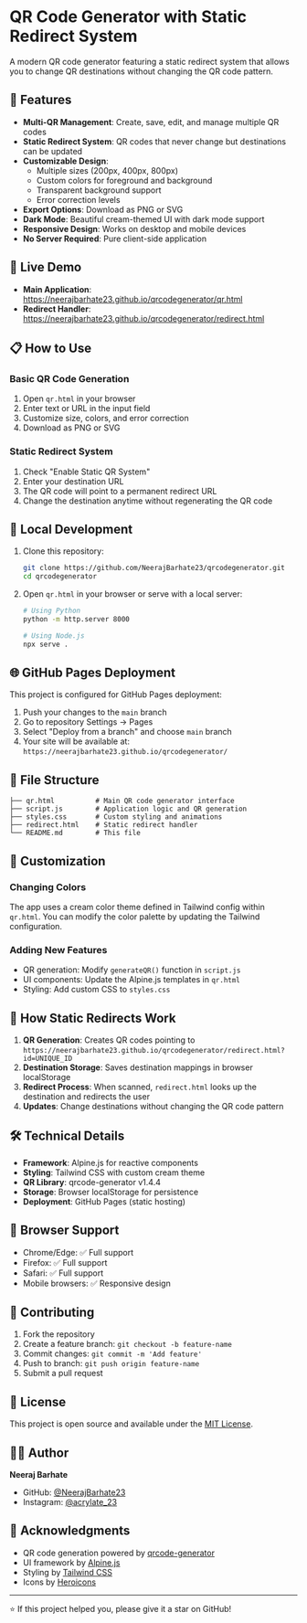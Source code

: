 # QR Code Generator with Static Redirect System

A modern QR code generator featuring a static redirect system that allows you to change QR destinations without changing the QR code pattern.

## 🌟 Features

- **Multi-QR Management**: Create, save, edit, and manage multiple QR codes
- **Static Redirect System**: QR codes that never change but destinations can be updated
- **Customizable Design**: 
  - Multiple sizes (200px, 400px, 800px)
  - Custom colors for foreground and background
  - Transparent background support
  - Error correction levels
- **Export Options**: Download as PNG or SVG
- **Dark Mode**: Beautiful cream-themed UI with dark mode support
- **Responsive Design**: Works on desktop and mobile devices
- **No Server Required**: Pure client-side application

## 🚀 Live Demo

- **Main Application**: https://neerajbarhate23.github.io/qrcodegenerator/qr.html
- **Redirect Handler**: https://neerajbarhate23.github.io/qrcodegenerator/redirect.html

## 📋 How to Use

### Basic QR Code Generation
1. Open `qr.html` in your browser
2. Enter text or URL in the input field
3. Customize size, colors, and error correction
4. Download as PNG or SVG

### Static Redirect System
1. Check "Enable Static QR System"
2. Enter your destination URL
3. The QR code will point to a permanent redirect URL
4. Change the destination anytime without regenerating the QR code

## 🔧 Local Development

1. Clone this repository:
   ```bash
   git clone https://github.com/NeerajBarhate23/qrcodegenerator.git
   cd qrcodegenerator
   ```

2. Open `qr.html` in your browser or serve with a local server:
   ```bash
   # Using Python
   python -m http.server 8000
   
   # Using Node.js
   npx serve .
   ```

## 🌐 GitHub Pages Deployment

This project is configured for GitHub Pages deployment:

1. Push your changes to the `main` branch
2. Go to repository Settings → Pages
3. Select "Deploy from a branch" and choose `main` branch
4. Your site will be available at: `https://neerajbarhate23.github.io/qrcodegenerator/`

## 📁 File Structure

```
├── qr.html          # Main QR code generator interface
├── script.js        # Application logic and QR generation
├── styles.css       # Custom styling and animations
├── redirect.html    # Static redirect handler
└── README.md        # This file
```

## 🎨 Customization

### Changing Colors
The app uses a cream color theme defined in Tailwind config within `qr.html`. You can modify the color palette by updating the Tailwind configuration.

### Adding New Features
- QR generation: Modify `generateQR()` function in `script.js`
- UI components: Update the Alpine.js templates in `qr.html`
- Styling: Add custom CSS to `styles.css`

## 🔄 How Static Redirects Work

1. **QR Generation**: Creates QR codes pointing to `https://neerajbarhate23.github.io/qrcodegenerator/redirect.html?id=UNIQUE_ID`
2. **Destination Storage**: Saves destination mappings in browser localStorage
3. **Redirect Process**: When scanned, `redirect.html` looks up the destination and redirects the user
4. **Updates**: Change destinations without changing the QR code pattern

## 🛠️ Technical Details

- **Framework**: Alpine.js for reactive components
- **Styling**: Tailwind CSS with custom cream theme
- **QR Library**: qrcode-generator v1.4.4
- **Storage**: Browser localStorage for persistence
- **Deployment**: GitHub Pages (static hosting)

## 📱 Browser Support

- Chrome/Edge: ✅ Full support
- Firefox: ✅ Full support  
- Safari: ✅ Full support
- Mobile browsers: ✅ Responsive design

## 🤝 Contributing

1. Fork the repository
2. Create a feature branch: `git checkout -b feature-name`
3. Commit changes: `git commit -m 'Add feature'`
4. Push to branch: `git push origin feature-name`
5. Submit a pull request

## 📄 License

This project is open source and available under the [MIT License](LICENSE).

## 👨‍💻 Author

**Neeraj Barhate**
- GitHub: [@NeerajBarhate23](https://github.com/NeerajBarhate23)
- Instagram: [@acrylate_23](https://www.instagram.com/acrylate_23)

## 🙏 Acknowledgments

- QR code generation powered by [qrcode-generator](https://github.com/kazuhikoarase/qrcode-generator)
- UI framework by [Alpine.js](https://alpinejs.dev/)
- Styling by [Tailwind CSS](https://tailwindcss.com/)
- Icons by [Heroicons](https://heroicons.com/)

---

⭐ If this project helped you, please give it a star on GitHub!

